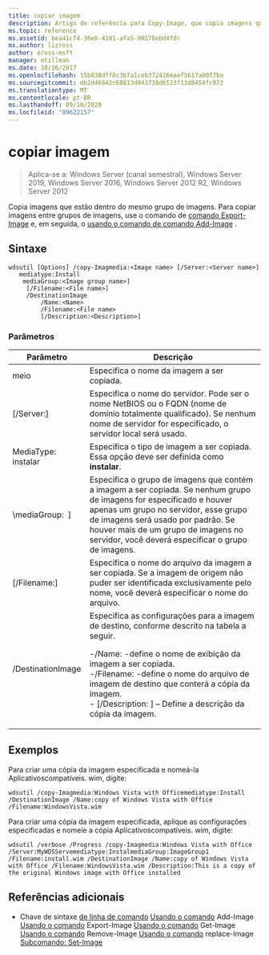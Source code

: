 ```yaml
---
title: copiar imagem
description: Artigo de referência para Copy-Image, que copia imagens que estão dentro do mesmo grupo de imagens.
ms.topic: reference
ms.assetid: bea41cf4-36e6-4181-afa5-00170ebd4fdc
ms.author: lizross
author: eross-msft
manager: mtillman
ms.date: 10/16/2017
ms.openlocfilehash: 15b838dff8c3b7a1ceb372416eaef5617a00f7ba
ms.sourcegitcommit: db2d46842c68813d043738d6523f13d8454fc972
ms.translationtype: MT
ms.contentlocale: pt-BR
ms.lasthandoff: 09/10/2020
ms.locfileid: "89622157"
---
```

# <a name="copy-image"></a>copiar imagem

> Aplica-se a: Windows Server (canal semestral), Windows Server 2019, Windows Server 2016, Windows Server 2012 R2, Windows Server 2012

Copia imagens que estão dentro do mesmo grupo de imagens. Para copiar imagens entre grupos de imagens, use o comando de [comando Export-Image](using-the-export-image-command.md) e, em seguida, o [usando o comando de comando Add-Image](using-the-add-image-command.md) .

## <a name="syntax"></a>Sintaxe
```
wdsutil [Options] /copy-Imagmedia:<Image name> [/Server:<Server name>]
   mediatype:Install
    mediaGroup:<Image group name>]
     [/Filename:<File name>]
     /DestinationImage
         /Name:<Name>
         /Filename:<File name>
         [/Description:<Description>]
```
### <a name="parameters"></a>Parâmetros
|Parâmetro|Descrição|
|-------|--------|
meio<Image name>|Especifica o nome da imagem a ser copiada.|
|[/Server:<Server name>]|Especifica o nome do servidor. Pode ser o nome NetBIOS ou o FQDN (nome de domínio totalmente qualificado). Se nenhum nome de servidor for especificado, o servidor local será usado.|
MediaType: instalar|Especifica o tipo de imagem a ser copiada. Essa opção deve ser definida como **instalar**.|
|\mediaGroup: <Image group name> ]|Especifica o grupo de imagens que contém a imagem a ser copiada. Se nenhum grupo de imagens for especificado e houver apenas um grupo no servidor, esse grupo de imagens será usado por padrão. Se houver mais de um grupo de imagens no servidor, você deverá especificar o grupo de imagens.|
|[/Filename:<Filename>]|Especifica o nome do arquivo da imagem a ser copiada. Se a imagem de origem não puder ser identificada exclusivamente pelo nome, você deverá especificar o nome do arquivo.|
|/DestinationImage|Especifica as configurações para a imagem de destino, conforme descrito na tabela a seguir.<p>-/Name: <Name> -define o nome de exibição da imagem a ser copiada.<br />-/Filename: <Filename> -define o nome do arquivo de imagem de destino que conterá a cópia da imagem.<br />- [/Description: <Description>] – Define a descrição da cópia da imagem.|
## <a name="examples"></a>Exemplos
Para criar uma cópia da imagem especificada e nomeá-la Aplicativoscompatíveis. wim, digite:
```
wdsutil /copy-Imagmedia:Windows Vista with Officemediatype:Install /DestinationImage /Name:copy of Windows Vista with Office /Filename:WindowsVista.wim
```
Para criar uma cópia da imagem especificada, aplique as configurações especificadas e nomeie a cópia Aplicativoscompatíveis. wim, digite:
```
wdsutil /verbose /Progress /copy-Imagmedia:Windows Vista with Office /Server:MyWDSServemediatype:InstalmediaGroup:ImageGroup1
/Filename:install.wim /DestinationImage /Name:copy of Windows Vista with Office /Filename:WindowsVista.wim /Description:This is a copy of the original Windows image with Office installed
```
## <a name="additional-references"></a>Referências adicionais
- Chave de sintaxe [de linha de comando](command-line-syntax-key.md) 
 [Usando o comando](using-the-add-image-command.md) 
 Add-Image [Usando o comando](using-the-export-image-command.md) 
 Export-Image [Usando o comando](using-the-get-image-command.md) 
 Get-Image [Usando o comando](using-the-remove-image-command.md) 
 Remove-Image [Usando o comando](using-the-replace-image-command.md) 
 replace-Image [Subcomando: Set-Image](subcommand-set-image.md)
